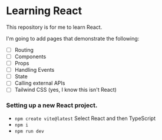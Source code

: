# Learning React

This repository is for me to learn React.

I'm going to add pages that demonstrate the following:

- [ ] Routing
- [ ] Components
- [ ] Props
- [ ] Handling Events
- [ ] State
- [ ] Calling external APIs
- [ ] Tailwind CSS (yes, I know this isn't React)

### Setting up a new React project.

- `npm create vite@latest`
  Select React and then TypeScript
- `npm i`
- `npm run dev`

